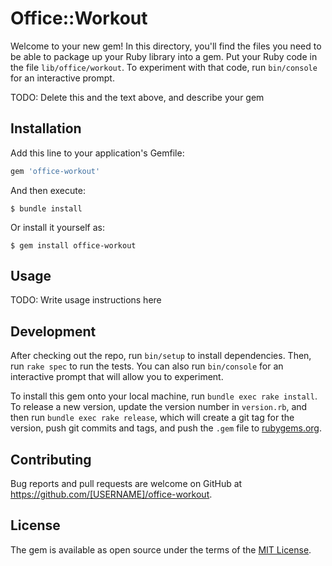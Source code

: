 # Office::Workout

Welcome to your new gem! In this directory, you'll find the files you need to be able to package up your Ruby library into a gem. Put your Ruby code in the file `lib/office/workout`. To experiment with that code, run `bin/console` for an interactive prompt.

TODO: Delete this and the text above, and describe your gem

## Installation

Add this line to your application's Gemfile:

```ruby
gem 'office-workout'
```

And then execute:

    $ bundle install

Or install it yourself as:

    $ gem install office-workout

## Usage

TODO: Write usage instructions here

## Development

After checking out the repo, run `bin/setup` to install dependencies. Then, run `rake spec` to run the tests. You can also run `bin/console` for an interactive prompt that will allow you to experiment.

To install this gem onto your local machine, run `bundle exec rake install`. To release a new version, update the version number in `version.rb`, and then run `bundle exec rake release`, which will create a git tag for the version, push git commits and tags, and push the `.gem` file to [rubygems.org](https://rubygems.org).

## Contributing

Bug reports and pull requests are welcome on GitHub at https://github.com/[USERNAME]/office-workout.


## License

The gem is available as open source under the terms of the [MIT License](https://opensource.org/licenses/MIT).
